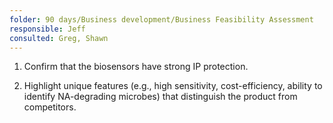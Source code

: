 ```yaml
---
folder: 90 days/Business development/Business Feasibility Assessment
responsible: Jeff
consulted: Greg, Shawn
---
```

1. Confirm that the biosensors have strong IP protection.  

2. Highlight unique features (e.g., high sensitivity, cost-efficiency, ability to identify NA-degrading microbes) that distinguish the product from competitors.